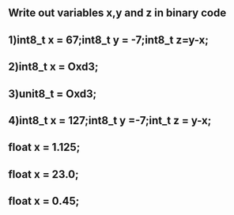 ## Write out variables x,y and z in binary code
## 1)int8_t x = 67;int8_t y = -7;int8_t z=y-x;
## 2)int8_t x = Oxd3;
## 3)unit8_t = Oxd3;
## 4)int8_t x = 127;int8_t y =-7;int_t z = y-x;

## float x = 1.125;
## float x = 23.0;
## float x = 0.45;
